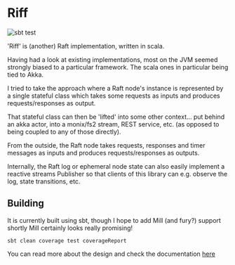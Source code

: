 # Riff
![sbt test](https://travis-ci.org/aaronp/riff.svg?branch=master)

'Riff' is (another) Raft implementation, written in scala.

Having had a look at existing implementations, most on the JVM seemed strongly biased to a particular framework.
The scala ones in particular being tied to Akka.

I tried to take the approach where a Raft node's instance is represented by a single stateful class which takes some requests
as inputs and produces requests/responses as output.

That stateful class can then be 'lifted' into some other context... put behind an akka actor, into a monix/fs2 stream, REST service, etc.
(as opposed to being coupled to any of those directly).

From the outside, the Raft node takes requests, responses and timer messages as inputs and produces requests/responses as
outputs.

Internally, the Raft log or ephemeral node state can also easily implement a reactive streams Publisher so that clients
of this library can e.g. observe the log, state transitions, etc.

## Building

It is currently built using sbt, though I hope to add Mill (and fury?) support shortly
Mill certainly looks really promising!

```
sbt clean coverage test coverageReport
```

You can read more about the design and check the documentation [here](https://aaronp.github.io/riff)
